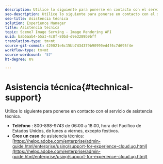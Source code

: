 ```yaml
---
description: Utilice lo siguiente para ponerse en contacto con el servicio de asistencia técnica.
seo-description: Utilice lo siguiente para ponerse en contacto con el servicio de asistencia técnica.
seo-title: Asistencia técnica
solution: Experience Manager
title: Asistencia técnica
topic: Scene7 Image Serving - Image Rendering API
uuid: bab5aab4-b5a3-4c8f-80bd-d9e3289b9bff
translation-type: tm+mt
source-git-commit: 420021e6c15bb7434379b90990ed4f6c7d695f4e
workflow-type: tm+mt
source-wordcount: '57'
ht-degree: 0%

---
```



# Asistencia técnica{#technical-support}

Utilice lo siguiente para ponerse en contacto con el servicio de asistencia técnica.

* **Teléfono** : 800-898-9743 de 06:00 a 18:00, hora del Pacífico de Estados Unidos, de lunes a viernes, excepto festivos.
* **Cree un caso**  de asistencia técnica:  [https://helpx.adobe.com/enterprise/admin-guide.html/enterprise/using/support-for-experience-cloud.ug.html](https://helpx.adobe.com/enterprise/admin-guide.html/enterprise/using/support-for-experience-cloud.ug.html)

